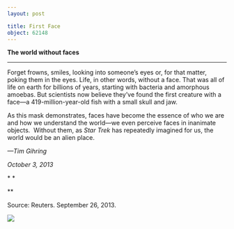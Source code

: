 ```yaml
---
layout: post

title: First Face
object: 62148
---
```

**The world without faces**

****

Forget frowns, smiles, looking into someone’s eyes or, for that matter, poking them in the eyes. Life, in other words, without a face. That was all of life on earth for billions of years, starting with bacteria and amorphous amoebas. But scientists now believe they’ve found the first creature with a face—a 419-million-year-old fish with a small skull and jaw. 

As this mask demonstrates, faces have become the essence of who we are and how we understand the world—we even perceive faces in inanimate objects.  Without them, as *Star Trek* has repeatedly imagined for us, the world would be an alien place. 

*—Tim Gihring*

*October 3, 2013*

* *

**

Source: Reuters. September 26, 2013. 

![]({{siteurl.base}}/images/13.10.03_Gihring_FirstFaceEDIT-1.jpeg)
